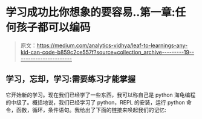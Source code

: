 # 学习成功比你想象的要容易..第一章:任何孩子都可以编码

> 原文：<https://medium.com/analytics-vidhya/leaf-to-learnings-any-kid-can-code-b859c2ce557f?source=collection_archive---------19----------------------->

## 学习，忘却，学习:需要练习才能掌握

它开始新的学习。现在我们已经学了一些东西，我可以称自己是 python 海龟编程的中级了。概括地说，我们已经学习了 python，REPL 的安装，运行 python 命令，函数，循环，条件语句。我给出了下面的链接来唤起我们的记忆: